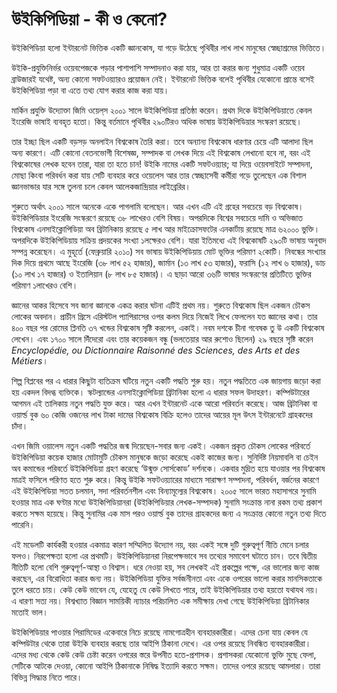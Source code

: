 # উইকিপিডিয়া - কী ও কেনো?

উইকিপিডিয়া হলো ইন্টারনেট ভিত্তিক একটি জ্ঞানকোষ, যা গড়ে উঠেছে পৃথিবীর লাখ লাখ মানুষের স্বেচ্ছাশ্রমের ভিত্তিতে।

উইকি-প্রযুক্তিনির্ভর ওয়েবপেজকে পড়ার পাশাপাশি সম্পাদনাও করা যায়, আর তা করার জন্য শুধুমাত্র একটি ওয়েব ব্রাউজারই যথেষ্ট, অন্য কোনো সফটওয়্যারও প্রয়োজন নেই। ইন্টারনেট ভিত্তিক বলেই পৃথিবীর যেকোনো প্রান্তে বসেই উইকিপিডিয়া পড়া বা এতে তথ্য যোগ করার কাজ করা যায়।

মার্কিন প্রযুক্তি উদ্যোক্তা জিমি ওয়েল্‌স ২০০১ সালে উইকিপিডিয়া প্রতিষ্ঠা করেন। প্রথম দিকে উইকিপিডিয়াতে কেবল ইংরেজি ভাষাই ব্যবহৃত হতো। কিন্তু বর্তমানে পৃথিবীর ২৯০টিরও অধিক ভাষায় উইকিপিডিয়ার সংস্করণ রয়েছে।

তার ইচ্ছা ছিল একটি বড়সড় অনলাইন বিশ্বকোষ তৈরি করা। তবে অন্যান্য বিশ্বকোষ ধারণার চেয়ে এটি আলাদা ছিল অন্য কারণে। এটি কোনো বেতনভোগী বিশেষজ্ঞ, সম্পাদক বা লেখক দিয়ে এই বিশ্বকোষ লেখানো হবে না, বরং এই বিশ্বকোষের লেখক হবেন তারা, যারা তা হতে চান! উইকি নামের একটি সফটওয়্যার; যা দিয়ে ওয়েবসাইটে সম্পাদনা, মোছা কিংবা পরিবর্ধন করা যায় সেটি ব্যবহার করে ওয়েলেস আর তার স্বেচ্ছাসেবী কর্মীরা গড়ে তুলেছেন এক বিশাল জ্ঞানভান্ডার যার সঙ্গে তুলনা চলে কেবল আলেকজান্দ্রিয়ার লাইব্রেরির।

শুরুতে অর্থাৎ ২০০১ সালে অনেকে একে পাগলামি বলেছেন। আর এখন এটি এই গ্রহের সবচেয়ে বড় বিশ্বকোষ। উইকিপিডিয়ার ইংরেজি সংস্করণে রয়েছে ৩৮ লাখেরও বেশি বিষয়। অপরদিকে বিশ্বের সবচেয়ে দামি ও অভিজাত বিশ্বকোষ এনসাইক্লোপিডিয়া অব ব্রিটানিকায় রয়েছে ৫ লাখ আর মাইক্রোসফটের এনকার্টায় রয়েছে মাত্র ৬২০০০ ভুক্তি। অপরদিকে উইকিপিডিয়ায় সক্রিয় প্রদয়কের সংখ্যা ১লক্ষেরও বেশি। যারা ইতিমধ্যে এই বিশ্বকোষটি ২৯০টি ভাষায় অনুবাদ সম্পন্ন করেছেন। এ মুহূর্তে (ফেব্রুয়ারি ২০১০) সব ভাষায় উইকিপিডিয়ায় মোট ভূক্তির পরিমাণ ২কোটি। নিবন্ধের সংখ্যার দিক দিয়ে প্রথমে আছে ইংরেজি (৩৮ লাখ ৫২ হাজার), জার্মান (১৩ লাখ ৫৩ হাজার), ফরাসি (১২ লাখ ৬ হাজার), ডাচ (১০ লাখ ১৭ হাজার) ও ইতালিয়ান (৮ লাখ ৮৫ হাজার)। এ ছাড়া আরো ৩৬টি ভাষার সংস্করণের প্রতিটিতে ভুক্তির পরিমাণ ১লাখেরও বেশি।

জ্ঞানের আকর হিসেবে সব জানা জ্ঞানকে একত্র করার ঘটনা এটিই প্রথম নয়। শুরুতে বিশ্বকোষ ছিল একজন চৌকস লোকের অবদান। প্রাচীন গ্রিসে এরিস্টটল প্যাপিরাসের ওপর কলম দিয়ে নিজেই লিখে ফেললেন যত জ্ঞানের কথা। তার ৪০০ বছর পর রোমের প্লিনতি ৩৭ খন্ডের বিশ্বকোষ সৃষ্টি করলেন, একাই। নবম দশকে চীনা গবেষক তু উ একটি বিশ্বকোষ লেখেন। এবং ১৭০০ সালে দিঁদেরো এবং তার কয়েকজন বন্ধু (ভলতেয়ার আর রুশোও ছিলেন) ২৯ বছরে সৃষ্টি করেন *Encyclopédie, ou Dictionnaire Raisonné des Sciences, des Arts et des Métiers*।

শিল্প বিপ্লবের পর এ ধারার কিছুটা ব্যতিক্রম ঘটিয়ে নতুন একটি পদ্ধতি শুরু হয়। নতুন পদ্ধতিতে এক জায়গায় জড়ো করা হয় একদল বিদগ্ধ ব্যক্তিকে। স্কটল্যান্ডের এনসাইক্লোপিডিয়া ব্রিটানিকা হলো এ ধারার সফল উদাহরণ। কম্পিউটারের আগমন এই তালিকায় নতুন পদ্ধতি যুক্ত করে। আর এখন ইন্টারনেট একে আরো পরিবর্তন করেছে। আজ ব্রিটানিকা বা ওয়ার্ল্ড বুক ৬০ কেজি ওজনের লাখ টাকা দামের বিশ্বকোষ বিক্রি হলেও তাদের আয়ের মূল উৎস ইন্টারনেটে গ্রাহকদের চাঁদা।

এখন জিমি ওয়ালেস নতুন একটি পদ্ধতির জন্ম দিয়েছেন-সবার জন্য একই। একজন প্রকৃত চৌকস লোকের পরিবর্তে উইকিপিডিয়া কয়েক হাজার মোটামুটি চৌকস মানুষকে জড়ো করেছে একই কাজের জন্য। সুনির্দিষ্ট নিয়মাবলি বা চেইন অব কমান্ডের পরিবর্তে উইকিপিডিয়া গ্রহণ করেছে ‘উন্মুক্ত সোর্সকোড’ দর্শনকে। একবার মুদ্রিত হয়ে যাওয়ার পর বিশ্বকোষ মাত্রই ফসিলে পরিণত হতে শুরু করে। কিন্তু উইকি সফটওয়্যারের মাধ্যমে সারাক্ষণ সম্পাদনা, পরিবর্ধন, বর্জনের কারণে এই উইকিপিডিয়া সতত চলমান, সদা পরিবর্তনশীল এবং বিন্যামূল্যের বিশ্বকোষ।
২০০৫ সালে ভারত মহাসাগরে সুনামি হওয়ার মাত্র এক ঘণ্টার মধ্যে উইকিপিডিয়ানরা (উইকিপিডিয়ার লেখক-সম্পাদক) সুনামি সংক্রান্ত নানা রকম তথ্য প্রকাশ করতে সক্ষম হয়েছে। কিন্তু সুনামির এক মাস পরও ওয়ার্ল্ড বুক তাদের গ্রাহকদের জন্য এ সংক্রান্ত কোনো নতুন তথ্য দিতে পারেনি।

এই মডেলটি কার্যকরী হওয়ার একমাত্র কারণ সম্মিলিত উদ্যোগ নয়, বরং একই সঙ্গে দুটি গুরুত্বপূর্ণ নীতি মেনে চলার ফলও। নিরপেক্ষতা হলো এর প্রথমটি। উইকিপিডিয়ানরা নিরপেক্ষভাবে সব তথ্যের সমাবেশ ঘটাতে চান। তবে দ্বিতীয় নীতিটি হলো বেশি গুরুত্বপূর্ণ-আস্থা ও বিশ্বাস। ধরে নেওয়া হয়, সব লেখকই এই প্রকল্পের পক্ষে, এর ভালোর জন্য কাজ করছেন, এর বিরোধিতা করার জন্য নয়। উইকিপিডিয়া যুক্তির সর্বজনীনতা এবং একে ওপরের ভালো করার মানসিকতাকে তুলে ধরতে চায়। কেউ কেউ ভাবেন যে, যেহেতু যে কেউ লিখতে পারে, তাই উইকিপিডিয়ার তথ্য হয়তো যথাযথ নয়।  এ ধারণা সত্য নয়। বিশ্বখ্যাত বিজ্ঞান সাময়িকী ন্যাচার পরিচালিত এক সমীক্ষায় দেখা গেছে উইকিপিডিয়া ব্রিটানিকার মতোই ভাল।

উইকিপিডিয়ার পাওয়ার পিরামিডের একেবারে নিচে রয়েছে নামগোত্রহীন ব্যবহারকারীরা। এদের চেনা যায় কেবল যে কম্পিউটার থেকে তারা উইকি ব্যবহার করছে তার আইপি ঠিকানা দেখে। এর ওপর রয়েছে নিবন্ধিত ব্যবহারকারীরা। এদের মধ্য থেকে কেউ কেউ চেষ্টা করেন ওপরের স্তরে উপনীত হতে-প্রশাসক। প্রশাসকরা যেকোনো ভুক্তি মুছে ফেলা, সেটিকে আটকে দেওয়া, কোনো আইপি ঠিকানাকে নিষিদ্ধ ইত্যাদি করতে সক্ষম। তাদের ওপরে রয়েছে আমলারা। তারা বিভিন্ন সিদ্ধান্ত নিতে পারে।
